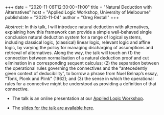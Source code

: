 +++
date = "2020-11-06T12:30:00+11:00"
title = "Natural Deduction with Alternatives"
host = "Applied Logic Workshop, University of Melbourne"
publishdate = "2020-11-04"
author = "Greg Restall"
+++

*Abstract*: In this talk, I will introduce natural deduction with alternatives, explaining how this framework can provide a simple well-behaved single conclusion natural deduction system for a range of logical systems, including classical logic, (classical) linear logic, relevant logic and affine logic, by varying the policy for managing discharging of assumptions and retrieval of alternatives. Along the way, the talk will touch on (1) the connection between normalisation of a natural deduction proof and cut elimination in a corresponding sequent calculus; (2) the separation between the operational rules governing the connectives and the “antecedently given context of deducibility”, to borrow a phrase from Nuel Belnap’s essay, “Tonk, Plonk and Plink” (1962); and (3) the sense in which the operational rules for a connective might be understood as providing a definition of that connective.


* The talk is an online presentation at our [Applied Logic Workshop](https://blogs.unimelb.edu.au/logic/applied-proof-theory-workshop/). 

* The [slides for the talk are available here](/slides/natural-deduction-with-alternatives-alw.pdf).
